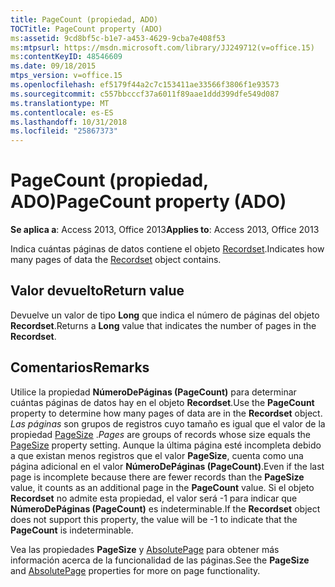 ```yaml
---
title: PageCount (propiedad, ADO)
TOCTitle: PageCount property (ADO)
ms:assetid: 9cd8bf5c-b1e7-a453-4629-9cba7e408f53
ms:mtpsurl: https://msdn.microsoft.com/library/JJ249712(v=office.15)
ms:contentKeyID: 48546609
ms.date: 09/18/2015
mtps_version: v=office.15
ms.openlocfilehash: ef5179f44a2c7c153411ae33566f3806f1e93573
ms.sourcegitcommit: c557bbcccf37a6011f89aae1ddd399dfe549d087
ms.translationtype: MT
ms.contentlocale: es-ES
ms.lasthandoff: 10/31/2018
ms.locfileid: "25867373"
---
```

# <a name="pagecount-property-ado"></a><span data-ttu-id="2dece-102">PageCount (propiedad, ADO)</span><span class="sxs-lookup"><span data-stu-id="2dece-102">PageCount property (ADO)</span></span>


<span data-ttu-id="2dece-103">**Se aplica a**: Access 2013, Office 2013</span><span class="sxs-lookup"><span data-stu-id="2dece-103">**Applies to**: Access 2013, Office 2013</span></span>

<span data-ttu-id="2dece-104">Indica cuántas páginas de datos contiene el objeto [Recordset](recordset-object-ado.md).</span><span class="sxs-lookup"><span data-stu-id="2dece-104">Indicates how many pages of data the [Recordset](recordset-object-ado.md) object contains.</span></span>

## <a name="return-value"></a><span data-ttu-id="2dece-105">Valor devuelto</span><span class="sxs-lookup"><span data-stu-id="2dece-105">Return value</span></span>

<span data-ttu-id="2dece-106">Devuelve un valor de tipo **Long** que indica el número de páginas del objeto **Recordset**.</span><span class="sxs-lookup"><span data-stu-id="2dece-106">Returns a **Long** value that indicates the number of pages in the **Recordset**.</span></span>

## <a name="remarks"></a><span data-ttu-id="2dece-107">Comentarios</span><span class="sxs-lookup"><span data-stu-id="2dece-107">Remarks</span></span>

<span data-ttu-id="2dece-108">Utilice la propiedad **NúmeroDePáginas (PageCount)** para determinar cuántas páginas de datos hay en el objeto **Recordset**.</span><span class="sxs-lookup"><span data-stu-id="2dece-108">Use the **PageCount** property to determine how many pages of data are in the **Recordset** object.</span></span> <span data-ttu-id="2dece-109">*Las páginas* son grupos de registros cuyo tamaño es igual que el valor de la propiedad [PageSize](pagesize-property-ado.md) .</span><span class="sxs-lookup"><span data-stu-id="2dece-109">*Pages* are groups of records whose size equals the [PageSize](pagesize-property-ado.md) property setting.</span></span> <span data-ttu-id="2dece-110">Aunque la última página esté incompleta debido a que existan menos registros que el valor **PageSize**, cuenta como una página adicional en el valor **NúmeroDePáginas (PageCount)**.</span><span class="sxs-lookup"><span data-stu-id="2dece-110">Even if the last page is incomplete because there are fewer records than the **PageSize** value, it counts as an additional page in the **PageCount** value.</span></span> <span data-ttu-id="2dece-111">Si el objeto **Recordset** no admite esta propiedad, el valor será -1 para indicar que **NúmeroDePáginas (PageCount)** es indeterminable.</span><span class="sxs-lookup"><span data-stu-id="2dece-111">If the **Recordset** object does not support this property, the value will be -1 to indicate that the **PageCount** is indeterminable.</span></span>

<span data-ttu-id="2dece-112">Vea las propiedades **PageSize** y [AbsolutePage](absolutepage-property-ado.md) para obtener más información acerca de la funcionalidad de las páginas.</span><span class="sxs-lookup"><span data-stu-id="2dece-112">See the **PageSize** and [AbsolutePage](absolutepage-property-ado.md) properties for more on page functionality.</span></span>

